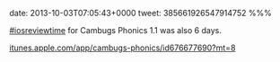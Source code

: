 date: 2013-10-03T07:05:43+0000
tweet: 385661926547914752
%%%

[#iosreviewtime](https://twitter.com/hashtag/iosreviewtime) for Cambugs Phonics 1.1 was also 6 days.

[itunes.apple.com/app/cambugs-phonics/id676677690?mt=8](https://itunes.apple.com/app/cambugs-phonics/id676677690?mt=8)

